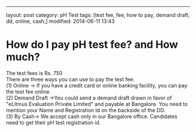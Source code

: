 ---
layout: post
category: pH Test
tags: [test fee, fee, how to pay, demand draft, dd, online, cash,]
modified: 2014-06-11 13:43


# How do I pay pH test fee? and How much?

The test fees is Rs. 750  
There are three ways you can use to pay the test fee:  
(1) Online -> If you have a credit card or online banking facility, you can pay the test fee online.  
(2) Demand Draft ->You could send a demand draft drawn in favor of "eLitmus Evaluation Private Limited" and payable at Bangalore. You need to mention your Name and Registration Id on the backside of the DD.  
(3) By Cash-> We accept cash only in our Bangalore office. Candidates need to get their pH test registration id.

